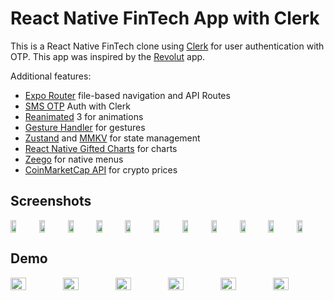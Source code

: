 # React Native FinTech App with Clerk

This is a React Native FinTech clone using [Clerk](https://go.clerk.com/tQXLCe8) for user authentication with OTP. This app was inspired by the [Revolut](https://www.revolut.com/) app.

Additional features:

- [Expo Router](https://docs.expo.dev/routing/introduction/) file-based navigation and API Routes
- [SMS OTP](https://clerk.com/docs/custom-flows/email-sms-otp?utm_source=sponsorship&utm_medium=github&utm_campaign=simong&utm_content=rn-fintech) Auth with Clerk
- [Reanimated](https://docs.swmansion.com/react-native-reanimated/) 3 for animations
- [Gesture Handler](https://docs.swmansion.com/react-native-gesture-handler/) for gestures
- [Zustand](https://zustand-demo.pmnd.rs/) and [MMKV](https://github.com/mrousavy/react-native-mmkv) for state management
- [React Native Gifted Charts](https://github.com/FaridSafi/react-native-gifted-chat) for charts
- [Zeego](https://zeego.dev/start) for native menus
- [CoinMarketCap API](https://coinmarketcap.com/api/documentation/v1/) for crypto prices

## Screenshots

<div style="display: flex; flex-direction: 'row';">
<img src="./screenshots/1.png" width=20%>
<img src="./screenshots/2.png" width=20%>
<img src="./screenshots/3.png" width=20%>
<img src="./screenshots/4.png" width=20%>
<img src="./screenshots/5.png" width=20%>
<img src="./screenshots/6.png" width=20%>
<img src="./screenshots/7.png" width=20%>
<img src="./screenshots/8.png" width=20%>
<img src="./screenshots/9.png" width=20%>
<img src="./screenshots/10.png" width=20%>
<img src="./screenshots/11.png" width=20%>

</div>

## Demo

<div style="display: flex; flex-direction: 'row';">
<img src="./screenshots/vid1.mp4" width=30%>
<img src="./screenshots/vid2.mp4" width=30%>
<img src="./screenshots/vid3.mp4" width=30%>
<img src="./screenshots/vid4.mp4" width=30%>
<img src="./screenshots/vid5.mp4" width=30%>
<img src="./screenshots/vid6.mp4" width=30%>

</div>
